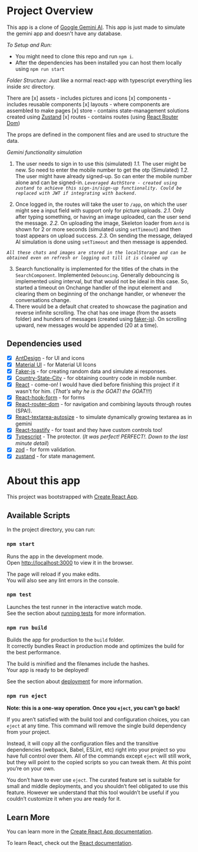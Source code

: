 # Project Overview

This app is a clone of [Google Gemini AI](https://www.gemini.google.com).
This app is just made to simulate the gemini app and doesn't have any database.

_To Setup and Run:_

- You might need to clone this repo and run `npm i`.
- After the dependencies has been installed you can host them locally using `npm run start`

_Folder Structure:_
Just like a normal react-app with typescript everything lies inside _src_ directory.

There are
[x] assets - includes pictures and icons
[x] components - includes reusable components
[x] layouts - where components are assembled to make pages
[x] store - contains state-management solutions created using [Zustand](https://zustand.docs.pmnd.rs/getting-started/introduction)
[x] routes - contains routes (using [React Router Dom](https://reactrouter.com/))

The props are defined in the component files and are used to structure the data.

_Gemini functionality simulation_

1. The user needs to sign in to use this (simulated)
   _1.1._ The user might be new. So need to enter the mobile number to get the otp (Simulated)
   _1.2._ The user might have already signed-up. So can enter the mobile number alone and can be signed-in.
   _`Leveraged AuthStore - created using zustand to achieve this sign-in/sign-up functionality. Could be replaced with JWT if integrating with backend.`_

2. Once logged in, the routes will take the user to `/app`, on which the user might see a input field with support only for picture uploads.
   _2.1._ Only after typing something, or having an image uploaded, can the user send the message.
   _2.2._ On uploading the image, Skeleton loader from `Antd` is shown for 2 or more seconds (simulated using `setTimeout`) and then toast appears on upload success.
   _2.3._ On sending the message, delayed AI simulation is done using `setTimeout` and then message is appended.

_`All these chats and images are stored in the localStorage and can be obtained even on refresh or logging out till it is cleaned up`_

3. Search functionality is implemented for the titles of the chats in the `SearchComponent`. Implemented `Debouncing`. Generally debouncing is implemented using interval, but that would not be ideal in this case. So, started a timeout on Onchange handler of the input element and clearing them on beginning of the onchange handler, or whenever the conversations change.
4. There would be a default chat created to showcase the pagination and reverse infinite scrolling. The chat has one image (from the assets folder) and hunders of messages (created using [faker-js](https://fakerjs.dev/)). On scrolling upward, new messages would be appended (20 at a time).

## Dependencies used

- [x] [AntDesign](https://ant.design/) - for UI and icons
- [x] [Material UI](https://mui.com/material-ui/) - for Material UI Icons
- [x] [Faker-js](https://fakerjs.dev/) - for creating random data and simulate ai responses.
- [x] [Country-State-City](https://countrystatecity.in/) - for obtaining country code in mobile number.
- [x] [React](https://react.dev/) - come-on! I would have died before finishing this project if it wasn't for him. (_That's why he is the GOAT! the GOAT!!!_)
- [x] [React-hook-form](https://react-hook-form.com/) - for forms
- [x] [React-router-dom](https://reactrouter.com/) - for navigation and combining layouts through routes (SPA!).
- [x] [React-textarea-autosize](https://www.npmjs.com/package/react-textarea-autosize) - to simulate dynamically growing textarea as in gemini
- [x] [React-toastify](https://www.npmjs.com/package/react-toastify) - for toast and they have custom controls too!
- [x] [Typescript](https://www.typescriptlang.org/) - The protector. (_It was perfect! PERFECT!. Down to the last minute detail_)
- [x] [zod](https://zod.dev/) - for form validation.
- [x] [zustand](https://zustand.docs.pmnd.rs/getting-started/introduction) - for state management.

# About this app

This project was bootstrapped with [Create React App](https://github.com/facebook/create-react-app).

## Available Scripts

In the project directory, you can run:

### `npm start`

Runs the app in the development mode.\
Open [http://localhost:3000](http://localhost:3000) to view it in the browser.

The page will reload if you make edits.\
You will also see any lint errors in the console.

### `npm test`

Launches the test runner in the interactive watch mode.\
See the section about [running tests](https://facebook.github.io/create-react-app/docs/running-tests) for more information.

### `npm run build`

Builds the app for production to the `build` folder.\
It correctly bundles React in production mode and optimizes the build for the best performance.

The build is minified and the filenames include the hashes.\
Your app is ready to be deployed!

See the section about [deployment](https://facebook.github.io/create-react-app/docs/deployment) for more information.

### `npm run eject`

**Note: this is a one-way operation. Once you `eject`, you can’t go back!**

If you aren’t satisfied with the build tool and configuration choices, you can `eject` at any time. This command will remove the single build dependency from your project.

Instead, it will copy all the configuration files and the transitive dependencies (webpack, Babel, ESLint, etc) right into your project so you have full control over them. All of the commands except `eject` will still work, but they will point to the copied scripts so you can tweak them. At this point you’re on your own.

You don’t have to ever use `eject`. The curated feature set is suitable for small and middle deployments, and you shouldn’t feel obligated to use this feature. However we understand that this tool wouldn’t be useful if you couldn’t customize it when you are ready for it.

## Learn More

You can learn more in the [Create React App documentation](https://facebook.github.io/create-react-app/docs/getting-started).

To learn React, check out the [React documentation](https://reactjs.org/).
